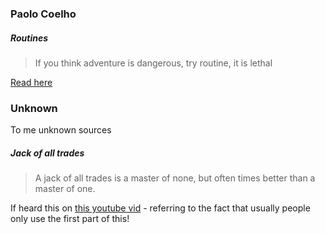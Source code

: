 ### Paolo Coelho

##### Routines
>If you think adventure is dangerous, try routine, it is lethal

[Read here](https://betterhumans.pub/i-quit-daily-routines-and-moved-to-a-168-hour-cycle-and-my-productivity-increased-2f83ec6fc166)

### Unknown
To me unknown sources

##### Jack of all trades
> A jack of all trades is a master of none, but often times better than a master of one.

If heard this on [this youtube vid](https://www.youtube.com/watch?v=4VaHN4CG34w) - referring to the fact that usually people only use the first part of this!